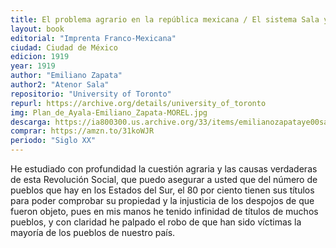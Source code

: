 ```yaml
---
title: El problema agrario en la república mexicana / El sistema Sala y el Plan de ayala
layout: book
editorial: "Imprenta Franco-Mexicana"
ciudad: Ciudad de México
edicion: 1919
year: 1919
author: "Emiliano Zapata"
author2: "Atenor Sala"
repositorio: "University of Toronto"
repurl: https://archive.org/details/university_of_toronto
img: Plan_de_Ayala-Emiliano_Zapata-MOREL.jpg
descarga: https://ia800300.us.archive.org/33/items/emilianozapataye00salauoft/emilianozapataye00salauoft_bw.pdf
comprar: https://amzn.to/31koWJR
periodo: "Siglo XX"
---
```

 

He estudiado con profundidad la cuestión agraria y las causas verdaderas de esta Revolución Social, que puedo asegurar a usted que del número de pueblos que hay en los Estados del Sur, el 80 por ciento tienen sus títulos para poder comprobar su propiedad y la injusticia de los despojos de que fueron objeto, pues en mis manos he tenido infinidad de títulos de muchos pueblos, y con claridad he palpado el robo de que han sido víctimas la mayoría de los pueblos de nuestro país.
